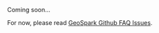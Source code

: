 Coming soon...

For now, please read [GeoSpark Github FAQ Issues](https://github.com/DataSystemsLab/GeoSpark/issues?utf8=%E2%9C%93&q=is%3Aissue+label%3A%22Frequently+Asked+Question%22).